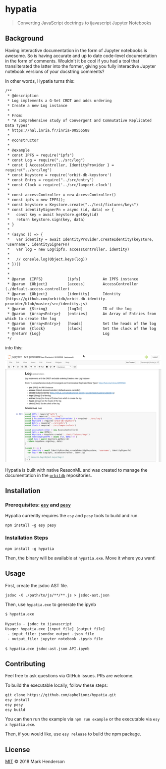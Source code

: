 # hypatia 

> Converting JavaScript doctrings to ijavascript Jupyter Notebooks

## Background

Having interactive documentation in the form of Jupyter notebooks is awesome.
So is having accurate and up to date code-level documentation in the form of comments.
Wouldn't it be cool if you had a tool that transliterated the latter into the former,
giving you fully interactive Jupyter notebook versions of your docstring comments?

In other words, Hypatia turns this:

```
/**
 * @description
 * Log implements a G-Set CRDT and adds ordering
 * Create a new Log instance
 *
 * From:
 * "A comprehensive study of Convergent and Commutative Replicated Data Types"
 * https://hal.inria.fr/inria-00555588
 *
 * @constructor
 *
 * @example
 * const IPFS = require("ipfs")
 * const Log = require("../src/log")
 * const { AccessController, IdentityProvider } = require("../src/log")
 * const Keystore = require('orbit-db-keystore')
 * const Entry = require("../src/entry")
 * const Clock = require('../src/lamport-clock')
 *
 * const accessController = new AccessController()
 * const ipfs = new IPFS();
 * const keystore = Keystore.create("../test/fixtures/keys")
 * const identitySignerFn = async (id, data) => {
 *   const key = await keystore.getKey(id)
 *   return keystore.sign(key, data)
 * }
 *
 * (async () => {
 *   var identity = await IdentityProvider.createIdentity(keystore, 'username', identitySignerFn)
 *   var log = new Log(ipfs, accessController, identity)
 *
 *   // console.log(Object.keys(log))
 * })()
 *
 *
 * @param  {IPFS}           [ipfs]          An IPFS instance
 * @param  {Object}         [access]        AccessController (./default-access-controller)
 * @param  {Object}         [identity]      Identity (https://github.com/orbitdb/orbit-db-identity-provider/blob/master/src/identity.js)
 * @param  {String}         [logId]         ID of the log
 * @param  {Array<Entry>}   [entries]       An Array of Entries from which to create the log
 * @param  {Array<Entry>}   [heads]         Set the heads of the log
 * @param  {Clock}          [clock]         Set the clock of the log
 * @return {Log}                            Log
 */
```

into this:

![Jupyter Notebook version of the above code](./doc/jupyter-screenshot.png)

Hypatia is built with native ReasonML and was created to manage the documentation in the [`orbitdb`](https://github.com/orbitdb) repositories.


## Installation

### Prerequisites: [`esy`](https://github.com/esy/esy) and [`pesy`](https://github.com/jordwalke/pesy)

Hypatia currently requires the `esy` and `pesy` tools to build and run.

```
npm install -g esy pesy
```

### Installation Steps

```
npm install -g hypatia
```

Then, the binary will be available at `hypatia.exe`. Move it where you want!

## Usage
First, create the jsdoc AST file.
```
jsdoc -X ./path/to/js/**/**.js > jsdoc-ast.json
```

Then, use `hypatia.exe` to generate the ipynb

```
$ hypatia.exe

Hypatia - jsdoc to ijavascript
Usage: hypatia.exe [input_file] [output_file]
 - input_file: jsondoc output .json file
 - output_file: jupyter notebook .ipynb file

$ hypatia.exe jsdoc-ast.json API.ipynb
```

## Contributing

Feel free to ask questions via GitHub issues. PRs are welcome.

To build the executable locally, follow these steps:

```
git clone https://github.com/aphelionz/hypatia.git
esy install
esy pesy
esy build
```

You can then run the example via `npm run example` or the executable via `esy x hypatia.exe`.

Then, if you would like, use `esy release` to build the npm package.

## License

[MIT](LICENSE) © 2018 Mark Henderson
